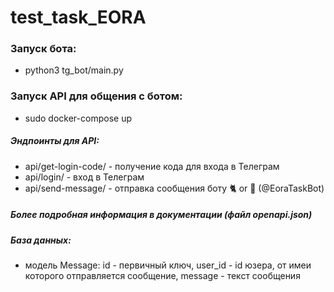 # test_task_EORA

### Запуск бота:
- python3 tg_bot/main.py

### Запуск API для общения с ботом:
- sudo docker-compose up

##### Эндпоинты для API:
- api/get-login-code/ - получение кода для входа в Телеграм
- api/login/ - вход в Телеграм
- api/send-message/ - отправка сообщения боту :cat2: or :bread: (@EoraTaskBot)
##### Более подробная информация в документации (файл openapi.json)
##### База данных:
- модель Message: id - первичный ключ, user_id - id юзера, от имеи которого отправляется сообщение, 
message - текст сообщения

